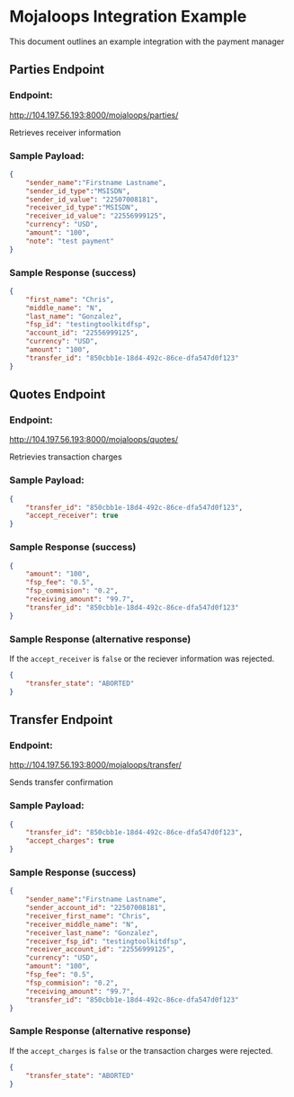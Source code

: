﻿# Mojaloops Integration Example

This document outlines an example integration with the payment manager

## Parties Endpoint

### Endpoint:
http://104.197.56.193:8000/mojaloops/parties/

Retrieves receiver information

### Sample Payload:
```json
{
    "sender_name":"Firstname Lastname",
    "sender_id_type":"MSISDN",
    "sender_id_value": "22507008181",
    "receiver_id_type":"MSISDN",
    "receiver_id_value": "22556999125",
    "currency": "USD",
    "amount": "100",
    "note": "test payment"
}
```

### Sample Response (success)
```json
{
    "first_name": "Chris",
    "middle_name": "N",
    "last_name": "Gonzalez",
    "fsp_id": "testingtoolkitdfsp",
    "account_id": "22556999125",
    "currency": "USD",
    "amount": "100",
    "transfer_id": "850cbb1e-18d4-492c-86ce-dfa547d0f123"
}
```

## Quotes Endpoint

### Endpoint:
http://104.197.56.193:8000/mojaloops/quotes/

Retrievies transaction charges

### Sample Payload:
```json
{
    "transfer_id": "850cbb1e-18d4-492c-86ce-dfa547d0f123",
    "accept_receiver": true
}
```

### Sample Response (success)
```json
{
    "amount": "100",
    "fsp_fee": "0.5",
    "fsp_commision": "0.2",
    "receiving_amount": "99.7",
    "transfer_id": "850cbb1e-18d4-492c-86ce-dfa547d0f123"
}
```

### Sample Response (alternative response)
If the ```accept_receiver``` is ```false``` or the reciever information was rejected.
```json
{
    "transfer_state": "ABORTED"
}
```

## Transfer Endpoint

### Endpoint:
http://104.197.56.193:8000/mojaloops/transfer/

Sends transfer confirmation

### Sample Payload:
```json
{
    "transfer_id": "850cbb1e-18d4-492c-86ce-dfa547d0f123",
    "accept_charges": true
}
```

### Sample Response (success)
```json
{
    "sender_name":"Firstname Lastname",
    "sender_account_id": "22507008181",
    "receiver_first_name": "Chris",
    "receiver_middle_name": "N",
    "receiver_last_name": "Gonzalez",
    "receiver_fsp_id": "testingtoolkitdfsp",
    "receiver_account_id": "22556999125",
    "currency": "USD",
    "amount": "100",
    "fsp_fee": "0.5",
    "fsp_commision": "0.2",
    "receiving_amount": "99.7",
    "transfer_id": "850cbb1e-18d4-492c-86ce-dfa547d0f123"
}
```

### Sample Response (alternative response)
If the ```accept_charges``` is ```false``` or the transaction charges were rejected.
```json
{
    "transfer_state": "ABORTED"
}
```
